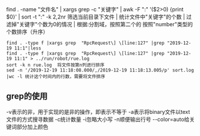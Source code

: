 find . -name "文件名"  | xargs grep -c "关键字" | awk -F ":" '($2>0) {print $0}' | sort -t ":" -k 2,2nr
筛选当前目录下文件  |  统计文件中"关键字"的个数  |  过滤掉"关键字"个数为0的情况  |  根据:分割域，按照第二个的 按照"number"类型的个数排序（升序）


```
find . -type f |xargs grep  "RpcRequest\] \[line:127" |grep "2019-12-19 11:1"|less
find . -type f |xargs grep  "RpcRequest\] \[line:127" |grep "2019-12-19 11:1" > ../run/robot/rue.log
sort -k n rue.log  将文件按第n列进行排序
sed -n '/2019-12-19 11:18:08.000/,/2019-12-19 11:18:13.005/p' sort.log |wc -l 统计这个时间内的行数，需要将文件排序
```


## grep的使用
-v表示的非，用于实现的是非的操作，即表示不等于
-a表示将binary文件以text文件的方式搜寻数据
-c统计数量
-i忽略大小写
-n顺便输出行号
--color=auto给关键词部分加上颜色
